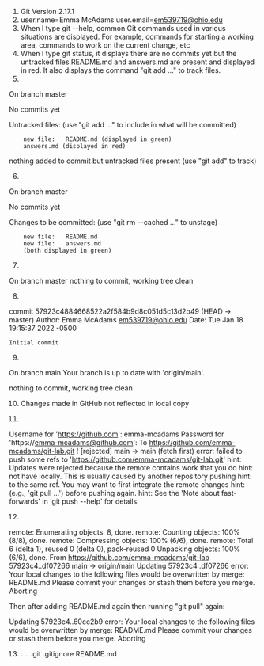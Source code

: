 1) Git Version 2.17.1
2) user.name=Emma McAdams
   user.email=em539719@ohio.edu
3) When I type git --help, common Git commands used in various situations are displayed. For example, commands for starting a working area, commands to work on the current change, etc
4) When I type git status, it displays there are no commits yet but the untracked files README.md and answers.md are present and displayed in red. It also displays the command "git add <file>..." to track files.
5)
On branch master

No commits yet

Untracked files:
  (use "git add <file>..." to include in what will be committed)

        new file:   README.md (displayed in green)
        answers.md (displayed in red)

nothing added to commit but untracked files present (use "git add" to track)

6)
On branch master

No commits yet

Changes to be committed:
  (use "git rm --cached <file>..." to unstage)

        new file:   README.md
        new file:   answers.md
        (both displayed in green)

7)
On branch master
nothing to commit, working tree clean

8)
commit 57923c4884668522a2f584b9d8c051d5c13d2b49 (HEAD -> master)
Author: Emma McAdams <em539719@ohio.edu>
Date:   Tue Jan 18 19:15:37 2022 -0500

    Initial commit

9) 
On branch main
Your branch is up to date with 'origin/main'.

nothing to commit, working tree clean

10) Changes made in GitHub not reflected in local copy

11) 
Username for 'https://github.com': emma-mcadams
Password for 'https://emma-mcadams@github.com':
To https://github.com/emma-mcadams/git-lab.git
 ! [rejected]        main -> main (fetch first)
error: failed to push some refs to 'https://github.com/emma-mcadams/git-lab.git'
hint: Updates were rejected because the remote contains work that you do
hint: not have locally. This is usually caused by another repository pushing
hint: to the same ref. You may want to first integrate the remote changes
hint: (e.g., 'git pull ...') before pushing again.
hint: See the 'Note about fast-forwards' in 'git push --help' for details.

12)
remote: Enumerating objects: 8, done.
remote: Counting objects: 100% (8/8), done.
remote: Compressing objects: 100% (6/6), done.
remote: Total 6 (delta 1), reused 0 (delta 0), pack-reused 0
Unpacking objects: 100% (6/6), done.
From https://github.com/emma-mcadams/git-lab
   57923c4..df07266  main       -> origin/main
Updating 57923c4..df07266
error: Your local changes to the following files would be overwritten by merge:
        README.md
Please commit your changes or stash them before you merge.
Aborting

Then after adding README.md again then running "git pull" again:

Updating 57923c4..60cc2b9
error: Your local changes to the following files would be overwritten by merge:
        README.md
Please commit your changes or stash them before you merge.
Aborting

13) .  ..  .git  .gitignore  README.md